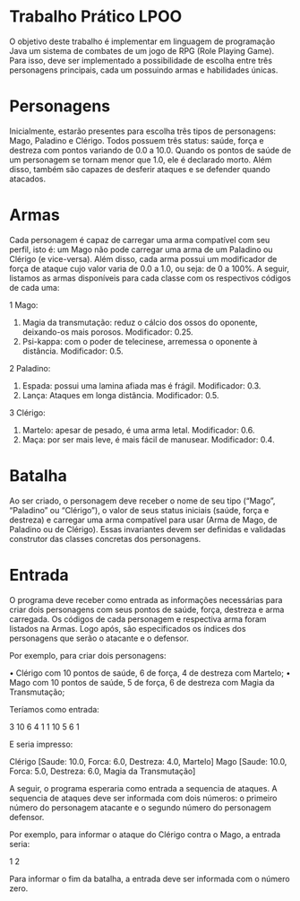 # Trabalho Prático LPOO

O objetivo deste trabalho é implementar em linguagem de programação Java um sistema de combates de um jogo de RPG (Role Playing Game). Para isso, deve ser implementado a possibilidade de escolha entre três personagens principais, cada um possuindo armas e habilidades únicas.

# Personagens
Inicialmente, estarão presentes para escolha três tipos de personagens: Mago, Paladino e Clérigo. Todos possuem três status: saúde, força e destreza com pontos variando de 0.0 a 10.0. Quando os pontos de saúde de um personagem se tornam menor que 1.0, ele é declarado morto. Além disso, também são capazes de desferir ataques e se defender quando atacados.

# Armas
Cada personagem é capaz de carregar uma arma compatível com seu perfil, isto é: um Mago não pode carregar uma arma de um Paladino ou Clérigo (e vice-versa). Além disso, cada arma possui um modificador de força de ataque cujo valor varia de 0.0 a 1.0, ou seja: de 0 a 100%. A seguir, listamos as armas disponíveis para cada classe com os respectivos códigos de cada uma:

1  Mago:
  1. Magia da transmutação: reduz o cálcio dos ossos do oponente, deixando-os mais porosos. Modificador: 0.25.
  2. Psi-kappa: com o poder de telecinese, arremessa o oponente à distância. Modificador: 0.5.

2  Paladino:
  1. Espada: possui uma lamina afiada mas é frágil. Modificador: 0.3.
  2. Lança: Ataques em longa distância. Modificador: 0.5.

3  Clérigo:
  1. Martelo: apesar de pesado, é uma arma letal. Modificador: 0.6.
  2. Maça: por ser mais leve, é mais fácil de manusear. Modificador: 0.4.

# Batalha
Ao ser criado, o personagem deve receber o nome de seu tipo (“Mago”, “Paladino” ou “Clérigo”), o valor de seus status iniciais (saúde, força e destreza) e carregar uma arma compatível para usar (Arma de Mago, de Paladino ou de Clérigo). Essas invariantes devem ser definidas e validadas construtor das classes concretas dos personagens.

# Entrada
O programa deve receber como entrada as informações necessárias para criar dois personagens com seus pontos de saúde, força, destreza e arma carregada. Os códigos de cada personagem e respectiva arma foram listados na Armas. Logo após, são especificados os índices dos personagens que serão o atacante e o defensor.

Por exemplo, para criar dois personagens:

• Clérigo com 10 pontos de saúde, 6 de força, 4 de destreza com Martelo;
• Mago com 10 pontos de saúde, 5 de força, 6 de destreza com Magia da Transmutação;

Teríamos como entrada:

3 10 6 4 1
1 10 5 6 1

E seria impresso:

Clérigo [Saude: 10.0, Forca: 6.0, Destreza: 4.0, Martelo]
Mago [Saude: 10.0, Forca: 5.0, Destreza: 6.0, Magia da Transmutação]

A seguir, o programa esperaria como entrada a sequencia de ataques. A sequencia de ataques deve ser informada com dois números: o primeiro número do personagem atacante e o segundo número do personagem defensor.

Por exemplo, para informar o ataque do Clérigo contra o Mago, a entrada seria:

1 2

Para informar o fim da batalha, a entrada deve ser informada com o número zero.
